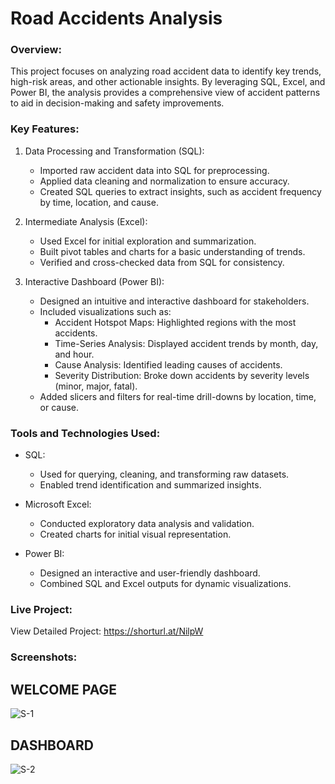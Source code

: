 # Road Accidents Analysis
### Overview:
This project focuses on analyzing road accident data to identify key trends, high-risk areas, and other actionable insights. By leveraging SQL, Excel, and Power BI, the analysis provides a comprehensive view of accident patterns to aid in decision-making and safety improvements.

### Key Features:
1. Data Processing and Transformation (SQL):  
   - Imported raw accident data into SQL for preprocessing.  
   - Applied data cleaning and normalization to ensure accuracy.  
   - Created SQL queries to extract insights, such as accident frequency by time, location, and cause.

2. Intermediate Analysis (Excel):
   - Used Excel for initial exploration and summarization.  
   - Built pivot tables and charts for a basic understanding of trends.  
   - Verified and cross-checked data from SQL for consistency.

3. Interactive Dashboard (Power BI): 
   - Designed an intuitive and interactive dashboard for stakeholders.  
   - Included visualizations such as:  
     - Accident Hotspot Maps: Highlighted regions with the most accidents.  
     - Time-Series Analysis: Displayed accident trends by month, day, and hour.  
     - Cause Analysis: Identified leading causes of accidents.  
     - Severity Distribution: Broke down accidents by severity levels (minor, major, fatal).  
   - Added slicers and filters for real-time drill-downs by location, time, or cause.

### Tools and Technologies Used:
- SQL:  
  - Used for querying, cleaning, and transforming raw datasets.  
  - Enabled trend identification and summarized insights.

- Microsoft Excel:
  - Conducted exploratory data analysis and validation.  
  - Created charts for initial visual representation.

- Power BI: 
  - Designed an interactive and user-friendly dashboard.  
  - Combined SQL and Excel outputs for dynamic visualizations.

### Live Project:  
View Detailed Project: https://shorturl.at/NilpW

### Screenshots:
## WELCOME PAGE
![S-1](https://github.com/user-attachments/assets/185d787b-f6cc-434a-a1da-eb3841a04a73)

## DASHBOARD
![S-2](https://github.com/user-attachments/assets/4ed36642-b704-4053-a855-8c938512d7f6)
